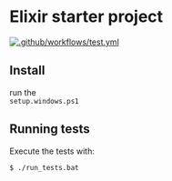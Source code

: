 # Elixir starter project
[![.github/workflows/test.yml](actions/workflows/test.yml/badge.svg)](actions/workflows/test.yml)

## Install

run the   
`setup.windows.ps1`

## Running tests

Execute the tests with:

```bash
$ ./run_tests.bat
```
